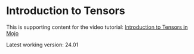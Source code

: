 # Introduction to Tensors

This is supporting content for the video tutorial: [Introduction to Tensors in Mojo](https://www.youtube.com/watch?v=3OWkXNdkx8E)

Latest working version: 24.01
